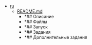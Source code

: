 - <a href = "E:\Node_projects\Node_Way\Education\Timur_Video_Node.js\part_7\InversionOfControl-master\sandboxedModule\ru\cat.ru\dir.ru.md">ru</a>
    - <a href = "E:\Node_projects\Node_Way\Education\Timur_Video_Node.js\part_7\InversionOfControl-master\sandboxedModule\ru\README.md">README.md</a>
        - *## Описание
        - *## Файлы
        - *## Запуск
        - *## Задания
        - *## Дополнительные задания
